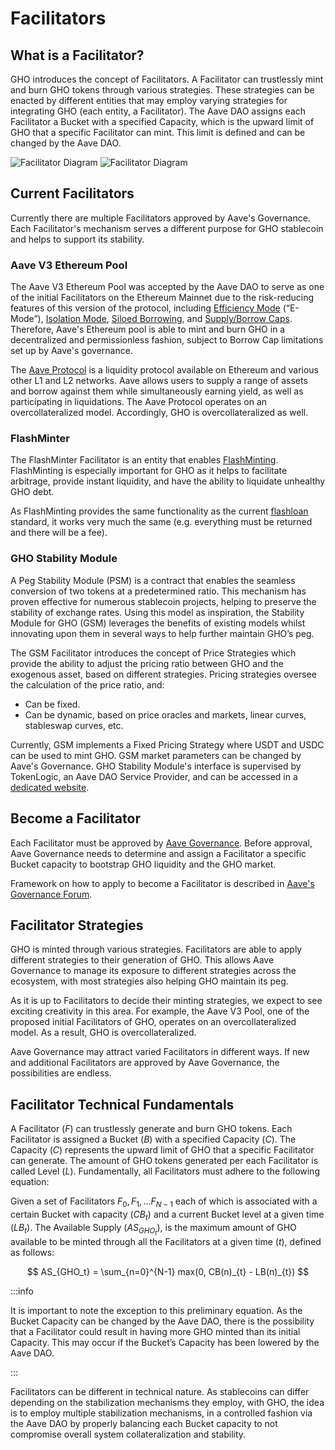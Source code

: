 # Facilitators

## What is a Facilitator?

GHO introduces the concept of Facilitators. A Facilitator can trustlessly mint and burn GHO tokens through various strategies. These strategies can be enacted by different entities that may employ varying strategies for integrating GHO (each entity, a Facilitator). The Aave DAO assigns each Facilitator a Bucket with a specified Capacity, which is the upward limit of GHO that a specific Facilitator can mint. This limit is defined and can be changed by the Aave DAO.

![Facilitator Diagram](../../assets/facilitator_dark.png#gh-dark-mode-only)
![Facilitator Diagram](../../assets/facilitator.png#gh-light-mode-only)

## Current Facilitators

Currently there are multiple Facilitators approved by Aave's Governance. Each Facilitator's mechanism serves a different purpose for GHO stablecoin and helps to support its stability.

### Aave V3 Ethereum Pool

The Aave V3 Ethereum Pool was accepted by the Aave DAO to serve as one of the initial Facilitators on the Ethereum Mainnet due to the risk-reducing features of this version of the protocol, including [Efficiency Mode](https://docs.aave.com/developers/whats-new/efficiency-mode-emode) (“E-Mode”), [Isolation Mode](https://docs.aave.com/developers/whats-new/isolation-mode), [Siloed Borrowing](https://docs.aave.com/developers/whats-new/siloed-borrowing), and [Supply/Borrow Caps](https://docs.aave.com/developers/whats-new/supply-borrow-caps). Therefore, Aave's Ethereum pool is able to mint and burn GHO in a decentralized and permissionless fashion, subject to Borrow Cap limitations set up by Aave's governance.

The [Aave Protocol](https://aave.com/) is a liquidity protocol available on Ethereum and various other L1 and L2 networks. Aave allows users to supply a range of assets and borrow against them while simultaneously earning yield, as well as participating in liquidations. The Aave Protocol operates on an overcollateralized model. Accordingly, GHO is overcollateralized as well.

### FlashMinter

The FlashMinter Facilitator is an entity that enables [FlashMinting](../fundamental-concepts/flashmint.md). FlashMinting is especially important for GHO as it helps to facilitate arbitrage, provide instant liquidity, and have the ability to liquidate unhealthy GHO debt.

As FlashMinting provides the same functionality as the current [flashloan](https://docs.aave.com/developers/guides/flash-loans) standard, it works very much the same (e.g. everything must be returned and there will be a fee).

### GHO Stability Module

A Peg Stability Module (PSM) is a contract that enables the seamless conversion of two tokens at a predetermined ratio. This mechanism has proven effective for numerous stablecoin projects, helping to preserve the stability of exchange rates. Using this model as inspiration, the Stability Module for GHO (GSM) leverages the benefits of existing models whilst innovating upon them in several ways to help further maintain GHO’s peg.

The GSM Facilitator introduces the concept of Price Strategies which provide the ability to adjust the pricing ratio between GHO and the exogenous asset, based on different strategies. Pricing strategies oversee the calculation of the price ratio, and:
- Can be fixed.
- Can be dynamic, based on price oracles and markets, linear curves, stableswap curves, etc.

Currently, GSM implements a Fixed Pricing Strategy where USDT and USDC can be used to mint GHO. GSM market parameters can be changed by Aave's Governance. GHO Stability Module's interface is supervised by TokenLogic, an Aave DAO Service Provider, and can be accessed in a [dedicated website](https://app.gsm.tokenlogic.xyz/). 

## Become a Facilitator

Each Facilitator must be approved by [Aave Governance](https://governance.aave.com/). Before approval, Aave Governance needs to determine and assign a Facilitator a specific Bucket capacity to bootstrap GHO liquidity and the GHO market.

Framework on how to apply to become a Facilitator is described in [Aave's Governance Forum](https://governance.aave.com/t/arfc-gho-facilitator-onboarding-process-and-application/12929).

## Facilitator Strategies

GHO is minted through various strategies. Facilitators are able to apply different strategies to their generation of GHO. This allows Aave Governance to manage its exposure to different strategies across the ecosystem, with most strategies also helping GHO maintain its peg.

As it is up to Facilitators to decide their minting strategies, we expect to see exciting creativity in this area. For example, the Aave V3 Pool, one of the proposed initial Facilitators of GHO, operates on an overcollateralized model. As a result, GHO is overcollateralized.

Aave Governance may attract varied Facilitators in different ways. If new and additional Facilitators are approved by Aave Governance, the possibilities are endless.

## Facilitator Technical Fundamentals

A Facilitator ($F$) can trustlessly generate and burn GHO tokens. Each Facilitator is assigned a Bucket ($B$) with a specified Capacity ($C$). The Capacity ($C$) represents the upward limit of GHO that a specific Facilitator can generate. The amount of GHO tokens generated per each Facilitator is called Level ($L$). Fundamentally, all Facilitators must adhere to the following equation:

Given a set of Facilitators $F_0, F_1, ...F_{N − 1}$ each of which is associated with a certain Bucket with capacity ($CB_t$) and a current Bucket level at a given time ($LB_t$). The Available Supply ($AS_{GHO_t}$), is the maximum amount of GHO available to be minted through all the Facilitators at a given time ($t$), defined as follows:

$$
AS_{GHO_t} = \sum_{n=0}^{N-1} max(0, CB(n)_{t} - LB(n)_{t})
$$

:::info

It is important to note the exception to this preliminary equation. As the Bucket Capacity can be changed by the Aave DAO, there is the possibility that a Facilitator could result in having more GHO minted than its initial Capacity. This may occur if the Bucket’s Capacity has been lowered by the Aave DAO.

:::

Facilitators can be different in technical nature. As stablecoins can differ depending on the stabilization mechanisms they employ, with GHO, the idea is to employ multiple stabilization mechanisms, in a controlled fashion via the Aave DAO by properly balancing each Bucket capacity to not compromise overall system collateralization and stability.
